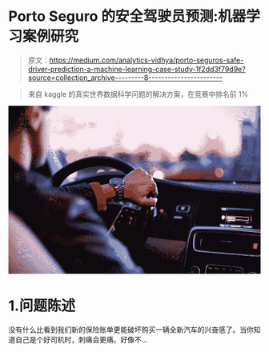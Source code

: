 # Porto Seguro 的安全驾驶员预测:机器学习案例研究

> 原文：<https://medium.com/analytics-vidhya/porto-seguros-safe-driver-prediction-a-machine-learning-case-study-1f2dd3f79d9e?source=collection_archive---------8----------------------->

> 来自 kaggle 的真实世界数据科学问题的解决方案，在竞赛中排名前 1%

![](img/57523167f8ad5ba32c0e6c60c6fd1884.png)

# 1.问题陈述

没有什么比看到我们新的保险账单更能破坏购买一辆全新汽车的兴奋感了。当你知道自己是个好司机时，刺痛会更痛。好像不…